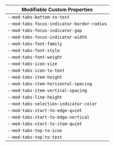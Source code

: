| Modifiable Custom Properties |
| --- |
| `--mod-tabs-bottom-to-text` |
| `--mod-tabs-focus-indicator-border-radius` |
| `--mod-tabs-focus-indicator-gap` |
| `--mod-tabs-focus-indicator-width` |
| `--mod-tabs-font-family` |
| `--mod-tabs-font-style` |
| `--mod-tabs-font-weight` |
| `--mod-tabs-icon-size` |
| `--mod-tabs-icon-to-text` |
| `--mod-tabs-item-height` |
| `--mod-tabs-item-horizontal-spacing` |
| `--mod-tabs-item-vertical-spacing` |
| `--mod-tabs-line-height` |
| `--mod-tabs-selection-indicator-color` |
| `--mod-tabs-start-to-edge-quiet` |
| `--mod-tabs-start-to-edge-vertical` |
| `--mod-tabs-start-to-item-quiet` |
| `--mod-tabs-top-to-icon` |
| `--mod-tabs-top-to-text` |